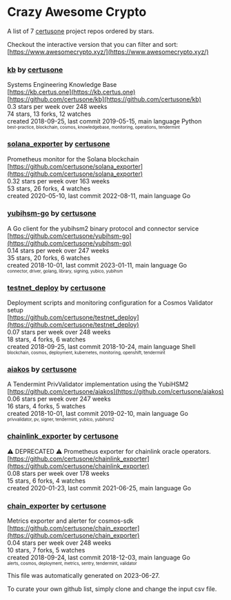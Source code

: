 # Crazy Awesome Crypto
A list of 7 [certusone](https://github.com/certusone) project repos ordered by stars.  

Checkout the interactive version that you can filter and sort: 
[https://www.awesomecrypto.xyz/](https://www.awesomecrypto.xyz/)  


### [kb](https://github.com/certusone/kb) by [certusone](https://github.com/certusone)  
Systems Engineering Knowledge Base  
[https://kb.certus.one](https://kb.certus.one)  
[https://github.com/certusone/kb](https://github.com/certusone/kb)  
0.3 stars per week over 248 weeks  
74 stars, 13 forks, 12 watches  
created 2018-09-25, last commit 2019-05-15, main language Python  
<sub><sup>best-practice, blockchain, cosmos, knowledgebase, monitoring, operations, tendermint</sup></sub>


### [solana_exporter](https://github.com/certusone/solana_exporter) by [certusone](https://github.com/certusone)  
Prometheus monitor for the Solana blockchain  
[https://github.com/certusone/solana_exporter](https://github.com/certusone/solana_exporter)  
0.32 stars per week over 163 weeks  
53 stars, 26 forks, 4 watches  
created 2020-05-10, last commit 2022-08-11, main language Go  


### [yubihsm-go](https://github.com/certusone/yubihsm-go) by [certusone](https://github.com/certusone)  
A Go client for the yubihsm2 binary protocol and connector service  
[https://github.com/certusone/yubihsm-go](https://github.com/certusone/yubihsm-go)  
0.14 stars per week over 247 weeks  
35 stars, 20 forks, 6 watches  
created 2018-10-01, last commit 2023-01-11, main language Go  
<sub><sup>connector, driver, golang, library, signing, yubico, yubihsm</sup></sub>


### [testnet_deploy](https://github.com/certusone/testnet_deploy) by [certusone](https://github.com/certusone)  
Deployment scripts and monitoring configuration for a Cosmos Validator setup  
[https://github.com/certusone/testnet_deploy](https://github.com/certusone/testnet_deploy)  
0.07 stars per week over 248 weeks  
18 stars, 4 forks, 6 watches  
created 2018-09-25, last commit 2018-10-24, main language Shell  
<sub><sup>blockchain, cosmos, deployment, kubernetes, monitoring, openshift, tendermint</sup></sub>


### [aiakos](https://github.com/certusone/aiakos) by [certusone](https://github.com/certusone)  
A Tendermint PrivValidator implementation using the YubiHSM2  
[https://github.com/certusone/aiakos](https://github.com/certusone/aiakos)  
0.06 stars per week over 247 weeks  
16 stars, 4 forks, 5 watches  
created 2018-10-01, last commit 2019-02-10, main language Go  
<sub><sup>privvalidator, pv, signer, tendermint, yubico, yubihsm2</sup></sub>


### [chainlink_exporter](https://github.com/certusone/chainlink_exporter) by [certusone](https://github.com/certusone)  
⚠️ DEPRECATED ⚠️ Prometheus exporter for chainlink oracle operators.  
[https://github.com/certusone/chainlink_exporter](https://github.com/certusone/chainlink_exporter)  
0.08 stars per week over 178 weeks  
15 stars, 6 forks, 4 watches  
created 2020-01-23, last commit 2021-06-25, main language Go  


### [chain_exporter](https://github.com/certusone/chain_exporter) by [certusone](https://github.com/certusone)  
Metrics exporter and alerter for cosmos-sdk  
[https://github.com/certusone/chain_exporter](https://github.com/certusone/chain_exporter)  
0.04 stars per week over 248 weeks  
10 stars, 7 forks, 5 watches  
created 2018-09-24, last commit 2018-12-03, main language Go  
<sub><sup>alerts, cosmos, deployment, metrics, sentry, tendermint, validator</sup></sub>


This file was automatically generated on 2023-06-27.  

To curate your own github list, simply clone and change the input csv file.  
